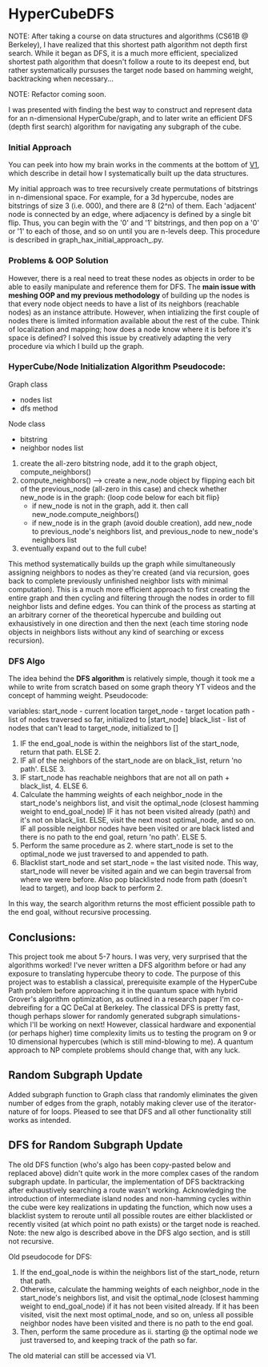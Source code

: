 # HyperCubeDFS

NOTE: After taking a course on data structures and algorithms (CS61B @ Berkeley), I have realized that this shortest path algorithm not depth first search. While it began as DFS, it is a much more efficient, specialized shortest path algorithm that doesn't follow a route to its deepest end, but rather systematically pursuses the target node based on hamming weight, backtracking when necessary...

NOTE: Refactor coming soon.

I was presented with finding the best way to construct and represent data for an n-dimensional HyperCube/graph, and to later write an efficient DFS (depth first search) algorithm for navigating any subgraph of the cube. 

### Initial Approach
You can peek into how my brain works in the comments at the bottom of [V1](DFS_Hamming_Cube_V1.py), which describe in detail how I systematically built up the data structures.

My initial approach was to tree recursively create permutations of bitstrings in n-dimensional space. For example, for a 3d hypercube, nodes are bitstrings of size 3 (i.e. 000), and there are 8 (2^n) of them. Each 'adjacent' node is connected by an edge, where adjacency is defined by a single bit flip. Thus, you can begin with the '0' and '1' bitstrings, and then pop on a '0' or '1' to each of those, and so on until you are n-levels deep. This procedure is described in graph_hax_initial_approach_.py.

### Problems & OOP Solution

However, there is a real need to treat these nodes as objects in order to be able to easily manipulate and reference them for DFS. The **main issue with meshing OOP and my previous methodology** of building up the nodes is that every node object needs to have a list of its neighbors (reachable nodes) as an instance attribute. However, when intializing the first couple of nodes there is limited information available about the rest of the cube. Think of localization and mapping; how does a node know where it is before it's space is defined? I solved this issue by creatively adapting the very procedure via which I build up the graph. 

### HyperCube/Node Initialization Algorithm Pseudocode:

Graph class
- nodes list
- dfs method

Node class
- bitstring
- neighbor nodes list

1. create the all-zero bitstring node, add it to the graph object, compute_neighbors()
2. compute_neighbors() --> create a new_node object by flipping each bit of the previous_node (all-zero in this case) and check whether new_node is in the graph: {loop code below for each bit flip}
    * if new_node is not in the graph, add it. then call new_node.compute_neighbors()
    * if new_node is in the graph (avoid double creation), add new_node to previous_node's neighbors list, and previous_node to new_node's neighbors list 
3. eventually expand out to the full cube!

This method systematically builds up the graph while simultaneously assigning neighbors to nodes as they're created (and via recursion, goes back to complete previously unfinished neighbor lists with minimal computation). This is a much more efficient approach to first creating the entire graph and then cycling and filtering through the nodes in order to fill neighbor lists and define edges. You can think of the process as starting at an arbitrary corner of the theoretical hypercube and building out exhausistively in one direction and then the next (each time storing node objects in neighbors lists without any kind of searching or excess recursion).

### DFS Algo

The idea behind the **DFS algorithm** is relatively simple, though it took me a while to write from scratch based on some graph theory YT videos and the concept of hamming weight. Pseudocode:

variables:
start_node - current location
target_node - target location
path - list of nodes traversed so far, initialized to [start_node]
black_list - list of nodes that can't lead to target_node, initialized to []

1. IF the end_goal_node is within the neighbors list of the start_node, return that path. ELSE 2.
2. IF all of the neighbors of the start_node are on black_list, return 'no path'. ELSE 3.
3. IF start_node has reachable neighbors that are not all on path + black_list, 4. ELSE 6.
4. Calculate the hamming weights of each neighbor_node in the start_node's neighbors list, and visit the optimal_node (closest hamming weight to end_goal_node) IF it has not been visited already (path) and it's not on black_list. ELSE, visit the next most optimal_node, and so on. IF all possible neighbor nodes have been visited or are black listed and there is no path to the end goal, return 'no path'. ELSE 5.
5. Perform the same procedure as 2. where start_node is set to the optimal_node we just traversed to and appended to path. 
6. Blacklist start_node and set start_node = the last visited node. This way, start_node will never be visited again and we can begin traversal from where we were before. Also pop blacklisted node from path (doesn't lead to target), and loop back to perform 2. 

In this way, the search algorithm returns the most efficient possible path to the end goal, without recursive processing. 

## Conclusions:
This project took me about 5-7 hours. I was very, very surprised that the algorithms worked! I've never written a DFS algorithm before or had any exposure to translating hypercube theory to code. The purpose of this project was to establish a classical, prerequisite example of the HyperCube Path problem before approaching it in the quantum space with hybrid Grover's algorithm optimization, as outlined in a research paper I'm co-debreifing for a QC DeCal at Berkeley. The classical DFS is pretty fast, though perhaps slower for randomly generated subgraph simulations- which I'll be working on next! However, classical hardware and exponential (or perhaps higher) time complexity limits us to testing the program on 9 or 10 dimensional hypercubes (which is still mind-blowing to me). A quantum approach to NP complete problems should change that, with any luck.

## Random Subgraph Update
Added subgraph function to Graph class that randomly eliminates the given number of edges from the graph, notably making clever use of the iterator-nature of for loops. Pleased to see that DFS and all other functionality still works as intended.

## DFS for Random Subgraph Update
The old DFS function (who's algo has been copy-pasted below and replaced above) didn't quite work in the more complex cases of the random subgraph update. In particular, the implementation of DFS backtracking after exhaustively searching a route wasn't working. Acknowledging the introduction of intermediate island nodes and non-hamming cycles within the cube were key realizations in updating the function, which now uses a blacklist system to reroute until all possible routes are either blacklisted or recently visited (at which point no path exists) or the target node is reached. Note: the new algo is described above in the DFS algo section, and is still not recursive.

Old pseudocode for DFS:
1. If the end_goal_node is within the neighbors list of the start_node, return that path. 
2. Otherwise, calculate the hamming weights of each neighbor_node in the start_node's neighbors list, and visit the optimal_node (closest hamming weight to end_goal_node) if it has not been visited already. If it has been visited, visit the next most optimal_node, and so on, unless all possible neighbor nodes have been visited and there is no path to the end goal. 
3. Then, perform the same procedure as ii. starting @ the optimal node we just traversed to, and keeping track of the path so far. 

The old material can still be accessed via V1.
